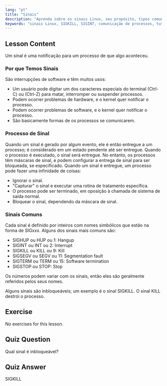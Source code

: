 ```yaml
---
lang: "pt"
title: "Sinais"
description: "Aprenda sobre os sinais Linux, seu propósito, tipos comuns como SIGINT e SIGKILL, e como os processos os manipulam. Entenda os conceitos básicos de sinais para um melhor controle do Linux."
keywords: "sinais Linux, SIGKILL, SIGINT, comunicação de processos, tutorial Linux, Linux para iniciantes, guia Linux"
---
```


## Lesson Content

Um sinal é uma notificação para um processo de que algo aconteceu.

### Por que Temos Sinais

São interrupções de software e têm muitos usos:

- Um usuário pode digitar um dos caracteres especiais do terminal (Ctrl-C) ou (Ctrl-Z) para matar, interromper ou suspender processos.
- Podem ocorrer problemas de hardware, e o kernel quer notificar o processo.
- Podem ocorrer problemas de software, e o kernel quer notificar o processo.
- São basicamente formas de os processos se comunicarem.

### Processo de Sinal

Quando um sinal é gerado por algum evento, ele é então entregue a um processo; é considerado em um estado pendente até ser entregue. Quando o processo é executado, o sinal será entregue. No entanto, os processos têm máscaras de sinal, e podem configurar a entrega de sinal para ser bloqueada, se especificado. Quando um sinal é entregue, um processo pode fazer uma infinidade de coisas:

- Ignorar o sinal.
- "Capturar" o sinal e executar uma rotina de tratamento específica.
- O processo pode ser terminado, em oposição à chamada de sistema de saída normal.
- Bloquear o sinal, dependendo da máscara de sinal.

### Sinais Comuns

Cada sinal é definido por inteiros com nomes simbólicos que estão na forma de SIGxxx. Alguns dos sinais mais comuns são:

- SIGHUP ou HUP ou 1: Hangup
- SIGINT ou INT ou 2: Interrupt
- SIGKILL ou KILL ou 9: Kill
- SIGSEGV ou SEGV ou 11: Segmentation fault
- SIGTERM ou TERM ou 15: Software termination
- SIGSTOP ou STOP: Stop

Os números podem variar com os sinais, então eles são geralmente referidos pelos seus nomes.

Alguns sinais são inbloqueáveis; um exemplo é o sinal SIGKILL. O sinal KILL destrói o processo.

## Exercise

No exercises for this lesson.

## Quiz Question

Qual sinal é inbloqueável?

## Quiz Answer

SIGKILL
